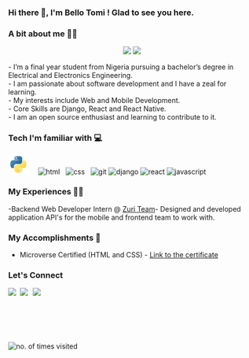 ### Hi there 👋, I'm Bello Tomi ! Glad to see you here.


### A bit about me 🙋‍♂️
<p align="center">
  <img width="49%" src="https://github-readme-stats.vercel.app/api?username=t-bello7&theme=dark&show_icons=true" />
  <img width="49%" src ="http://github-readme-streak-stats.herokuapp.com?user=t-bello7&theme=dark&show_icons=true" />
</p>
- I’m a final year student from Nigeria pursuing a bachelor’s degree in Electrical and Electronics Engineering. </br>
- I am passionate about software development and I have a zeal for learning. </br>
- My interests include Web and Mobile Development. </br>
- Core Skills are Django, React and React Native. </br>
- I am an open source enthusiast and learning to contribute to it. </br>


### Tech I'm familiar with 💻	
<p align="left"><img src="https://raw.githubusercontent.com/devicons/devicon/master/icons/python/python-original.svg" alt="python" width="41" height="41"/> &nbsp; &nbsp; 
<img src="https://www.vectorlogo.zone/logos/w3_html5/w3_html5-icon.svg" alt="html" width="32" height="35"/> &nbsp; 
<img src="https://www.vectorlogo.zone/logos/w3_css/w3_css-official.svg" alt="css" width="28" height="35"/> &nbsp;
<img src="https://www.vectorlogo.zone/logos/git-scm/git-scm-icon.svg" alt="git" width="35" height="35"/> 
<img src="https://www.vectorlogo.zone/logos/djangoproject/djangoproject-icon.svg" alt="django" width="35" height="35"/>
<img src="https://www.vectorlogo.zone/logos/reactjs/reactjs-icon.svg" alt="react" width="35" height="35"/>
<img src="https://www.vectorlogo.zone/logos/javascript/javascript-icon.svg" alt="javascript" width="35" height="35"/>

</p>


### My Experiences 👨‍💻	
-Backend Web Developer Intern @ [Zuri Team](https://https://creer-pjt-105.herokuapp.com/)- Designed and developed application API's for the mobile and frontend team to work with.
### My Accomplishments 🏅
- Microverse Certified (HTML and CSS) - [Link to the certificate](https://www.credential.net/a19cd66e-3b77-46ef-af38-9b2ddd752fe8)

### Let's Connect

<a href="mailto:bello4aus@gmail.com" subject="Let's Know You">
  <img align="left" width="24px" src="https://www.vectorlogo.zone/logos/gmail/gmail-icon.svg" />
</a>
<a href="https://twitter.com/__tbello">
  <img align="left" width="26px" src="https://www.vectorlogo.zone/logos/twitter/twitter-official.svg" />
</a>
<a href="https://www.linkedin.com/in/t-bello7">
  <img align="left" width="25px" src="https://www.vectorlogo.zone/logos/linkedin/linkedin-icon.svg" />
</a>

<br />
<br />
<p>&nbsp;</p>



<br />

![no. of times visited](https://visitor-badge.laobi.icu/badge?page_id=t-bello7.t-bello7)

